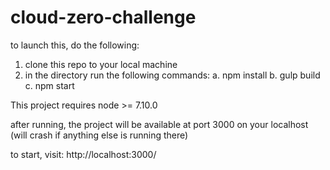 # cloud-zero-challenge

to launch this, do the following:
  1. clone this repo to your local machine
  2. in the directory run the following commands:
    a. npm install
    b. gulp build
    c. npm start
    
This project requires node >= 7.10.0 

after running, the project will be available at port 3000 on your localhost (will crash if anything else is running there)

to start, visit:
http://localhost:3000/
